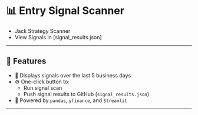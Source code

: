 # 📊 Entry Signal Scanner

- Jack Strategy Scanner
- View Signals in [signal_results.json]

---

## 🚀 Features

- 📅 Displays signals over the last 5 business days
- ⚙️ One-click button to:
  - Run signal scan
  - Push signal results to GitHub (`signal_results.json`)
- 🐼 Powered by `pandas`, `yfinance`, and `Streamlit`

---


